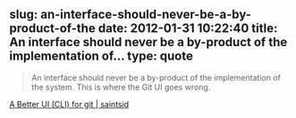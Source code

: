 slug: an-interface-should-never-be-a-by-product-of-the
date: 2012-01-31 10:22:40
title: An interface should never be a by-product of the implementation of...
type: quote
---

> An interface should never be a by-product of the implementation of the system. This is where the Git UI goes wrong.

[A Better UI (CLI) for git | saintsjd](http://www.saintsjd.com/2012/01/a-better-ui-for-git/)

